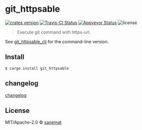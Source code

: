 # git_httpsable

[![crates version][crates-image]][crates-url] [![Travis-CI Status][travis-image]][travis-url] [![Appveyor Status][appveyor-image]][appveyor-url] ![license][license-image]

> Execute git command with https-url.

See [git_httpsable_cli](https://github.com/packsaddle/rust-git_httpsable_cli) for the command-line version.

## Install

```
$ cargo install git_httpsable
```

## changelog

[changelog](./changelog.md)

## License

MIT/Apache-2.0 © [sanemat](http://sane.jp)


[travis-url]: https://travis-ci.org/packsaddle/rust-git_httpsable
[travis-image]: https://img.shields.io/travis/packsaddle/rust-git_httpsable/master.svg?style=flat-square&label=travis
[appveyor-url]: https://ci.appveyor.com/project/sanemat/rust-git-httpsable/branch/master
[appveyor-image]: https://img.shields.io/appveyor/ci/sanemat/rust-git-httpsable/master.svg?style=flat-square&label=appveyor
[crates-url]: https://crates.io/crates/git_httpsable
[crates-image]: https://img.shields.io/crates/v/git_httpsable.svg?style=flat-square
[license-image]: https://img.shields.io/crates/l/git_httpsable.svg?style=flat-square
